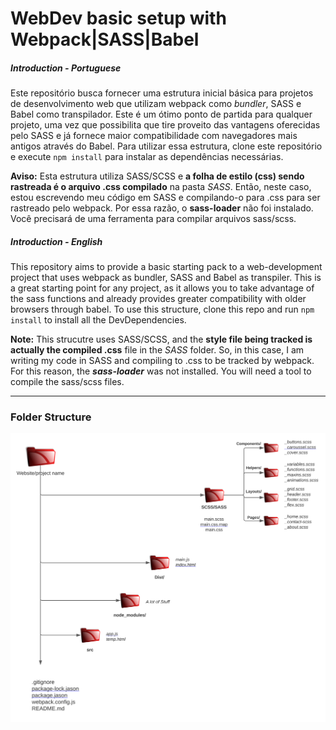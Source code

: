 # WebDev basic setup with Webpack|SASS|Babel

##### Introduction - Portuguese
Este repositório busca fornecer uma estrutura inicial básica para projetos de desenvolvimento web que utilizam webpack como *bundler*, SASS e Babel como transpilador. Este é um ótimo ponto de partida para qualquer projeto, uma vez que possibilita que tire proveito das vantagens oferecidas pelo SASS e já fornece maior compatibilidade com navegadores mais antigos através do Babel. Para utilizar essa estrutura, clone este repositório e execute `npm install` para instalar as dependências necessárias.

**Aviso:** Esta estrutura utiliza SASS/SCSS e **a folha de estilo (css) sendo rastreada é o arquivo .css compilado** na pasta *SASS*. Então, neste caso, estou escrevendo meu código em SASS e compilando-o para .css para ser rastreado pelo webpack. Por essa razão, o **sass-loader** não foi instalado. Você precisará de uma ferramenta para compilar arquivos sass/scss.

##### Introduction - English
This repository aims to provide a basic starting pack to a web-development project that uses webpack as bundler, SASS and Babel as transpiler. This is a great starting point for any project, as it allows you to take advantage of the sass functions and already provides greater compatibility with older browsers through babel. To use this structure, clone this repo and run `npm install` to install all the DevDependencies.

**Note:** This strucutre uses SASS/SCSS, and the **style file being tracked is actually the compiled .css** file in the *SASS* folder. So, in this case, I am writing my code in SASS and compiling to .css to be tracked by webpack. For this reason, the ***sass-loader*** was not installed. You will need a tool to compile the sass/scss files.

___
### Folder Structure
![Folder Structure](https://raw.githubusercontent.com/tsirianni/random-images/main/Folder%20Structure.svg?token=GHSAT0AAAAAABOSMCNYB6QJGE6BZN2UQ3OCYO3QFJA)